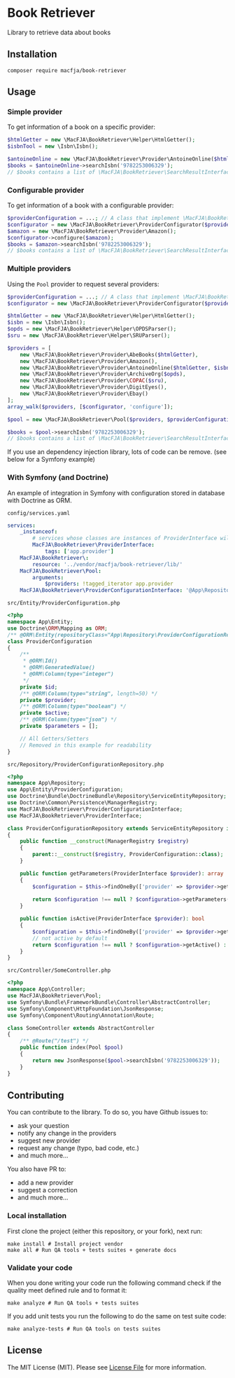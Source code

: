 # Book Retriever

Library to retrieve data about books

## Installation

```shell script
composer require macfja/book-retriever
```

## Usage

### Simple provider

To get information of a book on a specific provider:

```php
$htmlGetter = new \MacFJA\BookRetriever\Helper\HtmlGetter();
$isbnTool = new \Isbn\Isbn();

$antoineOnline = new \MacFJA\BookRetriever\Provider\AntoineOnline($htmlGetter, $isbnTool);
$books = $antoineOnline->searchIsbn('9782253006329');
// $books contains a list of \MacFJA\BookRetriever\SearchResultInterface
```

### Configurable provider

To get information of a book with a configurable provider:

```php
$providerConfiguration = ...; // A class that implement \MacFJA\BookRetriever\ProviderConfigurationInterface
$configurator = new \MacFJA\BookRetriever\ProviderConfigurator($providerConfiguration);
$amazon = new \MacFJA\BookRetriever\Provider\Amazon();
$configurator->configure($amazon);
$books = $amazon->searchIsbn('9782253006329');
// $books contains a list of \MacFJA\BookRetriever\SearchResultInterface
```

### Multiple providers

Using the `Pool` provider to request several providers:

```php
$providerConfiguration = ...; // A class that implement \MacFJA\BookRetriever\ProviderConfigurationInterface
$configurator = new \MacFJA\BookRetriever\ProviderConfigurator($providerConfiguration);

$htmlGetter = new \MacFJA\BookRetriever\Helper\HtmlGetter();
$isbn = new \Isbn\Isbn();
$opds = new \MacFJA\BookRetriever\Helper\OPDSParser();
$sru = new \MacFJA\BookRetriever\Helper\SRUParser();

$providers = [
    new \MacFJA\BookRetriever\Provider\AbeBooks($htmlGetter),
    new \MacFJA\BookRetriever\Provider\Amazon(),
    new \MacFJA\BookRetriever\Provider\AntoineOnline($htmlGetter, $isbn),
    new \MacFJA\BookRetriever\Provider\ArchiveOrg($opds),
    new \MacFJA\BookRetriever\Provider\COPAC($sru),
    new \MacFJA\BookRetriever\Provider\DigitEyes(),
    new \MacFJA\BookRetriever\Provider\Ebay()
];
array_walk($providers, [$configurator, 'configure']);

$pool = new \MacFJA\BookRetriever\Pool($providers, $providerConfiguration);

$books = $pool->searchIsbn('9782253006329');
// $books contains a list of \MacFJA\BookRetriever\SearchResultInterface
```

If you use an dependency injection library, lots of code can be remove. (see below for a Symfony example)

### With Symfony (and Doctrine)

An example of integration in Symfony with configuration stored in database with Doctrine as ORM.

`config/services.yaml`
```yaml
services:
    _instanceof:
        # services whose classes are instances of ProviderInterface will be tagged automatically
        MacFJA\BookRetriever\ProviderInterface:
            tags: ['app.provider']
    MacFJA\BookRetriever\:
        resource: '../vendor/macfja/book-retriever/lib/'
    MacFJA\BookRetriever\Pool:
        arguments:
            $providers: !tagged_iterator app.provider
    MacFJA\BookRetriever\ProviderConfigurationInterface: '@App\Repository\ProviderConfigurationRepository'
```

`src/Entity/ProviderConfiguration.php`
```php
<?php
namespace App\Entity;
use Doctrine\ORM\Mapping as ORM;
/** @ORM\Entity(repositoryClass="App\Repository\ProviderConfigurationRepository") */
class ProviderConfiguration
{
    /**
     * @ORM\Id()
     * @ORM\GeneratedValue()
     * @ORM\Column(type="integer")
     */
    private $id;
    /** @ORM\Column(type="string", length=50) */
    private $provider;
    /** @ORM\Column(type="boolean") */
    private $active;
    /** @ORM\Column(type="json") */
    private $parameters = [];

    // All Getters/Setters
    // Removed in this example for readability
}
```

`src/Repository/ProviderConfigurationRepository.php`
```php
<?php
namespace App\Repository;
use App\Entity\ProviderConfiguration;
use Doctrine\Bundle\DoctrineBundle\Repository\ServiceEntityRepository;
use Doctrine\Common\Persistence\ManagerRegistry;
use MacFJA\BookRetriever\ProviderConfigurationInterface;
use MacFJA\BookRetriever\ProviderInterface;

class ProviderConfigurationRepository extends ServiceEntityRepository implements ProviderConfigurationInterface
{
    public function __construct(ManagerRegistry $registry)
    {
        parent::__construct($registry, ProviderConfiguration::class);
    }

    public function getParameters(ProviderInterface $provider): array
    {
        $configuration = $this->findOneBy(['provider' => $provider->getCode()]);
        
        return $configuration !== null ? $configuration->getParameters() : [];
    }

    public function isActive(ProviderInterface $provider): bool
    {
        $configuration = $this->findOneBy(['provider' => $provider->getCode()]);
        // not active by default
        return $configuration !== null ? $configuration->getActive() : false;
    }
}
```

`src/Controller/SomeController.php`
```php
<?php
namespace App\Controller;
use MacFJA\BookRetriever\Pool;
use Symfony\Bundle\FrameworkBundle\Controller\AbstractController;
use Symfony\Component\HttpFoundation\JsonResponse;
use Symfony\Component\Routing\Annotation\Route;

class SomeController extends AbstractController
{
    /** @Route("/test") */
    public function index(Pool $pool)
    {
        return new JsonResponse($pool->searchIsbn('9782253006329'));
    }
}
```

## Contributing

You can contribute to the library.
To do so, you have Github issues to:
 - ask your question
 - notify any change in the providers
 - suggest new provider
 - request any change (typo, bad code, etc.)
 - and much more...

You also have PR to:
 - add a new provider
 - suggest a correction
 - and much more... 

### Local installation

First clone the project (either this repository, or your fork),
next run:
```shell script
make install # Install project vendor
make all # Run QA tools + tests suites + generate docs
```

### Validate your code

When you done writing your code run the following command check if the quality meet defined rule and to format it:
```shell script
make analyze # Run QA tools + tests suites
```
If you add unit tests you run the following to do the same on test suite code:
```shell script
make analyze-tests # Run QA tools on tests suites
```

## License

The MIT License (MIT). Please see [License File](LICENSE.md) for more information.